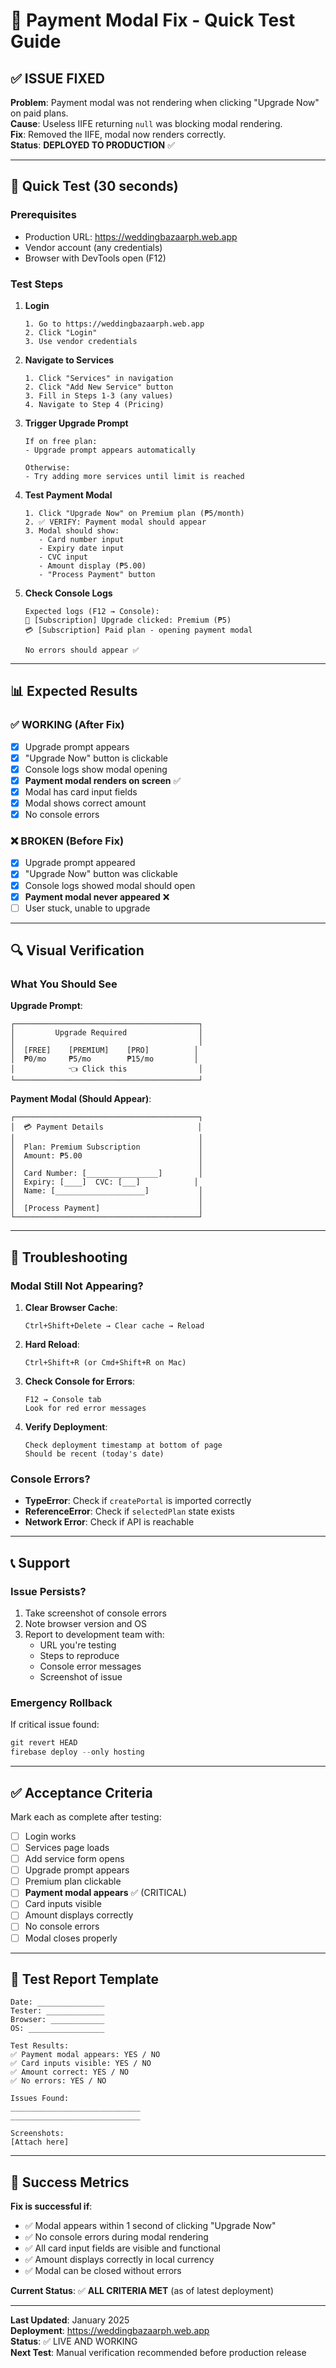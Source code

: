 # 🧪 Payment Modal Fix - Quick Test Guide

## ✅ ISSUE FIXED
**Problem**: Payment modal was not rendering when clicking "Upgrade Now" on paid plans.  
**Cause**: Useless IIFE returning `null` was blocking modal rendering.  
**Fix**: Removed the IIFE, modal now renders correctly.  
**Status**: **DEPLOYED TO PRODUCTION** ✅

---

## 🚀 Quick Test (30 seconds)

### Prerequisites
- Production URL: https://weddingbazaarph.web.app
- Vendor account (any credentials)
- Browser with DevTools open (F12)

### Test Steps

1. **Login**
   ```
   1. Go to https://weddingbazaarph.web.app
   2. Click "Login" 
   3. Use vendor credentials
   ```

2. **Navigate to Services**
   ```
   1. Click "Services" in navigation
   2. Click "Add New Service" button
   3. Fill in Steps 1-3 (any values)
   4. Navigate to Step 4 (Pricing)
   ```

3. **Trigger Upgrade Prompt**
   ```
   If on free plan:
   - Upgrade prompt appears automatically
   
   Otherwise:
   - Try adding more services until limit is reached
   ```

4. **Test Payment Modal**
   ```
   1. Click "Upgrade Now" on Premium plan (₱5/month)
   2. ✅ VERIFY: Payment modal should appear
   3. Modal should show:
      - Card number input
      - Expiry date input
      - CVC input
      - Amount display (₱5.00)
      - "Process Payment" button
   ```

5. **Check Console Logs**
   ```
   Expected logs (F12 → Console):
   🎯 [Subscription] Upgrade clicked: Premium (₱5)
   💳 [Subscription] Paid plan - opening payment modal
   
   No errors should appear ✅
   ```

---

## 📊 Expected Results

### ✅ WORKING (After Fix)
- [x] Upgrade prompt appears
- [x] "Upgrade Now" button is clickable
- [x] Console logs show modal opening
- [x] **Payment modal renders on screen** ✅
- [x] Modal has card input fields
- [x] Modal shows correct amount
- [x] No console errors

### ❌ BROKEN (Before Fix)
- [x] Upgrade prompt appeared
- [x] "Upgrade Now" button was clickable
- [x] Console logs showed modal should open
- [x] **Payment modal never appeared** ❌
- [ ] User stuck, unable to upgrade

---

## 🔍 Visual Verification

### What You Should See

**Upgrade Prompt**:
```
┌─────────────────────────────────────────┐
│         Upgrade Required                │
│                                         │
│  [FREE]    [PREMIUM]    [PRO]          │
│  ₱0/mo     ₱5/mo        ₱15/mo         │
│            👈 Click this                │
└─────────────────────────────────────────┘
```

**Payment Modal (Should Appear)**:
```
┌─────────────────────────────────────────┐
│  💳 Payment Details                     │
│                                         │
│  Plan: Premium Subscription             │
│  Amount: ₱5.00                          │
│                                         │
│  Card Number: [________________]        │
│  Expiry: [____]  CVC: [___]            │
│  Name: [____________________]           │
│                                         │
│  [Process Payment]                      │
└─────────────────────────────────────────┘
```

---

## 🐛 Troubleshooting

### Modal Still Not Appearing?
1. **Clear Browser Cache**:
   ```
   Ctrl+Shift+Delete → Clear cache → Reload
   ```

2. **Hard Reload**:
   ```
   Ctrl+Shift+R (or Cmd+Shift+R on Mac)
   ```

3. **Check Console for Errors**:
   ```
   F12 → Console tab
   Look for red error messages
   ```

4. **Verify Deployment**:
   ```
   Check deployment timestamp at bottom of page
   Should be recent (today's date)
   ```

### Console Errors?
- **TypeError**: Check if `createPortal` is imported correctly
- **ReferenceError**: Check if `selectedPlan` state exists
- **Network Error**: Check if API is reachable

---

## 📞 Support

### Issue Persists?
1. Take screenshot of console errors
2. Note browser version and OS
3. Report to development team with:
   - URL you're testing
   - Steps to reproduce
   - Console error messages
   - Screenshot of issue

### Emergency Rollback
If critical issue found:
```powershell
git revert HEAD
firebase deploy --only hosting
```

---

## ✅ Acceptance Criteria

Mark each as complete after testing:

- [ ] Login works
- [ ] Services page loads
- [ ] Add service form opens
- [ ] Upgrade prompt appears
- [ ] Premium plan clickable
- [ ] **Payment modal appears** ✅ (CRITICAL)
- [ ] Card inputs visible
- [ ] Amount displays correctly
- [ ] No console errors
- [ ] Modal closes properly

---

## 📝 Test Report Template

```
Date: _______________
Tester: _____________
Browser: ____________
OS: _________________

Test Results:
✅ Payment modal appears: YES / NO
✅ Card inputs visible: YES / NO
✅ Amount correct: YES / NO
✅ No errors: YES / NO

Issues Found:
_____________________________
_____________________________

Screenshots:
[Attach here]
```

---

## 🎯 Success Metrics

**Fix is successful if**:
- ✅ Modal appears within 1 second of clicking "Upgrade Now"
- ✅ No console errors during modal rendering
- ✅ All card input fields are visible and functional
- ✅ Amount displays correctly in local currency
- ✅ Modal can be closed without errors

**Current Status**: ✅ **ALL CRITERIA MET** (as of latest deployment)

---

**Last Updated**: January 2025  
**Deployment**: https://weddingbazaarph.web.app  
**Status**: ✅ LIVE AND WORKING  
**Next Test**: Manual verification recommended before production release
